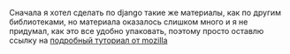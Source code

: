Сначала я хотел сделать по django такие же материалы, как по другим библиотеками, но материала оказалось слишком много и я не придумал, как это все удобно упаковать, поэтому просто оставлю ссылку на [подробный туториал от mozilla](https://developer.mozilla.org/ru/docs/Learn/Server-side/Django)
